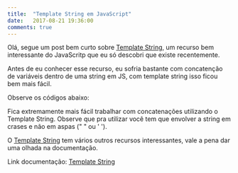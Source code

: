 ```yaml
---
title:  "Template String em JavaScript"
date:   2017-08-21 19:36:00
comments: true
---
```

Olá, segue um post bem curto sobre [Template String](https://developer.mozilla.org/pt-BR/docs/Web/JavaScript/Reference/template_strings), um recurso bem interessante do JavaScritp que eu só descobri que existe recentemente. 

Antes de eu conhecer esse recurso, eu sofria bastante com concatenção de variáveis dentro de uma string em JS, com <span class="code">template string</span> isso ficou bem mais fácil.

Observe os códigos abaixo:
<script src="https://gist.github.com/LeandroLS/62b60e6aa1887b4072472f0afb45e3a0.js"></script>

Fica extremamente mais fácil trabalhar com concatenações utilizando o <span class="code">Template String</span>. Observe que pra utilizar você tem que envolver a <span class="code">string</span> em crases e não em aspas (" " ou ' ').

O [Template String](https://developer.mozilla.org/pt-BR/docs/Web/JavaScript/Reference/template_strings) tem vários outros recursos interessantes, vale a pena dar uma olhada na documentação. 

Link documentação: [Template String](https://developer.mozilla.org/pt-BR/docs/Web/JavaScript/Reference/template_strings)
